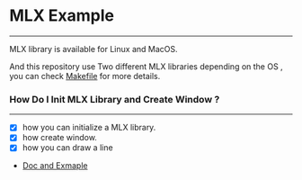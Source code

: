 # MLX Example
---
MLX library is available for Linux and MacOS.

And this repository use Two different MLX libraries depending on the OS , you can check [Makefile](./Makefile) for more details.


### How Do I Init MLX Library and Create Window ?
---
- [x] how you can initialize a MLX library.
- [x] how create window.
- [x] how you can draw a line
- [Doc and Exmaple](./src/window/)
